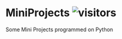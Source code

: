 # MiniProjects ![visitors](https://visitor-badge.laobi.icu/badge?page_id=az/mini)
Some Mini Projects programmed on Python
